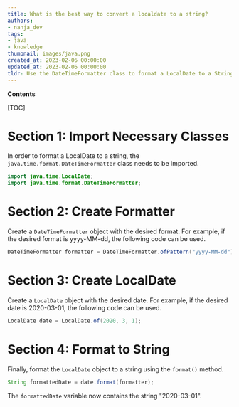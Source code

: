 ```yaml
---
title: What is the best way to convert a localdate to a string?
authors:
- nanja_dev
tags:
- java
- knowledge
thumbnail: images/java.png
created_at: 2023-02-06 00:00:00
updated_at: 2023-02-06 00:00:00
tldr: Use the DateTimeFormatter class to format a LocalDate to a String.
---
```


**Contents**

[TOC]

# Section 1: Import Necessary Classes

In order to format a LocalDate to a string, the `java.time.format.DateTimeFormatter` class needs to be imported.

```java
import java.time.LocalDate;
import java.time.format.DateTimeFormatter;
```

# Section 2: Create Formatter

Create a `DateTimeFormatter` object with the desired format. For example, if the desired format is yyyy-MM-dd, the following code can be used.

```java
DateTimeFormatter formatter = DateTimeFormatter.ofPattern("yyyy-MM-dd");
```

# Section 3: Create LocalDate

Create a `LocalDate` object with the desired date. For example, if the desired date is 2020-03-01, the following code can be used.

```java
LocalDate date = LocalDate.of(2020, 3, 1);
```

# Section 4: Format to String

Finally, format the `LocalDate` object to a string using the `format()` method.

```java
String formattedDate = date.format(formatter);
```

The `formattedDate` variable now contains the string "2020-03-01".
